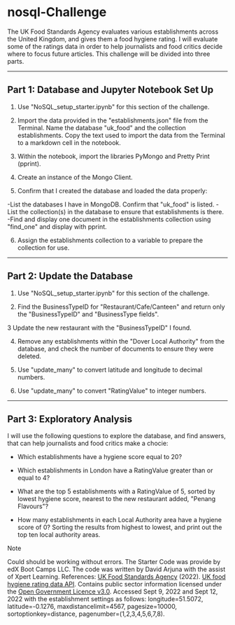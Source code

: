 # nosql-Challenge

The UK Food Standards Agency evaluates various establishments across the United Kingdom, and gives them a food hygiene rating. I will evaluate some of the ratings data in order to help journalists and food critics decide where to focus future articles. This challenge will be divided into three parts.

---

## Part 1: Database and Jupyter Notebook Set Up

1. Use "NoSQL_setup_starter.ipynb" for this section of the challenge.

2. Import the data provided in the "establishments.json" file from the Terminal. Name the database "uk_food" and the collection establishments. Copy the text used to import the data from the Terminal to a markdown cell in the notebook.

3. Within the notebook, import the libraries PyMongo and Pretty Print (pprint).

4. Create an instance of the Mongo Client.

5. Confirm that I created the database and loaded the data properly:

-List the databases I have in MongoDB. Confirm that "uk_food" is listed.
-List the collection(s) in the database to ensure that establishments is there.
-Find and display one document in the establishments collection using "find_one" and display with pprint.

6. Assign the establishments collection to a variable to prepare the collection for use.

---

## Part 2: Update the Database

1. Use "NoSQL_setup_starter.ipynb" for this section of the challenge.

2. Find the BusinessTypeID for "Restaurant/Cafe/Canteen" and return only the "BusinessTypeID" and "BusinessType fields".

3 Update the new restaurant with the "BusinessTypeID" I found.

4. Remove any establishments within the "Dover Local Authority" from the database, and check the number of documents to ensure they were deleted.

5. Use "update_many" to convert latitude and longitude to decimal numbers.
   
6. Use "update_many" to convert "RatingValue" to integer numbers.

---

## Part 3: Exploratory Analysis

I will use the following questions to explore the database, and find answers, that can help journalists and food critics make a chocie:

- Which establishments have a hygiene score equal to 20?

- Which establishments in London have a RatingValue greater than or equal to 4?

- What are the top 5 establishments with a RatingValue of 5, sorted by lowest hygiene score, nearest to the new restaurant added, "Penang Flavours"?

- How many establishments in each Local Authority area have a hygiene score of 0? Sorting the results from highest to lowest, and print out the top ten local authority areas.

 

> [!NOTE]
> Could should be working without errors. The Starter Code was provide by edX Boot Camps LLC. The code was written by David Arjuna with the assist of Xpert Learning.
> References: [UK Food Standards Agency](https://www.food.gov.uk/) (2022). [UK food hygiene rating data API](https://ratings.food.gov.uk/open-data/en-GB). Contains public sector information licensed under the [Open Government Licence v3.0](https://www.nationalarchives.gov.uk/doc/open-government-licence/version/3/). Accessed Sept 9, 2022 and Sept 12, 2022 with the establishment settings as follows: longitude=51.5072, latitude=-0.1276, maxdistancelimit=4567, pagesize=10000, sortoptionkey=distance, pagenumber=(1,2,3,4,5,6,7,8).
